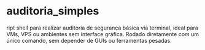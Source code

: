# auditoria_simples
ript shell para realizar auditoria de segurança básica via terminal, ideal para VMs, VPS ou ambientes sem interface gráfica. Rodado diretamente com um único comando, sem depender de GUIs ou ferramentas pesadas.
